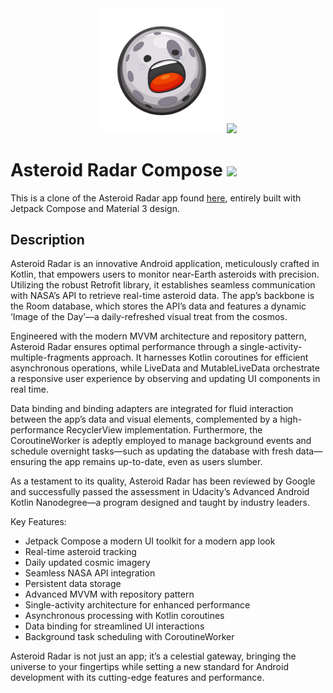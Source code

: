 <div align=center>
<picture> <img width="200" src=https://github.com/Hossam-Sayed/asteroid-radar/blob/main/app/src/main/res/drawable-v24/ic_asteroid.png /> </picture> <picture> <img width="50" src=https://github.com/Hossam-Sayed/asteroid-radar-compose/assets/83096913/236b7407-dae8-4d8d-8cf7-06ff8651898c /> </picture>
</div>

# Asteroid Radar Compose <img width="36" src=https://github.com/Hossam-Sayed/asteroid-radar/assets/83096913/744c650b-9614-462f-a579-7562314e5019 />
This is a clone of the Asteroid Radar app found [here](https://github.com/Hossam-Sayed/asteroid-radar), entirely built with Jetpack Compose and Material 3 design.

## Description

Asteroid Radar is an innovative Android application, meticulously crafted in Kotlin, that empowers users to monitor near-Earth asteroids with precision. Utilizing the robust Retrofit library, it establishes seamless communication with NASA’s API to retrieve real-time asteroid data. The app’s backbone is the Room database, which stores the API’s data and features a dynamic ‘Image of the Day’—a daily-refreshed visual treat from the cosmos.

Engineered with the modern MVVM architecture and repository pattern, Asteroid Radar ensures optimal performance through a single-activity-multiple-fragments approach. It harnesses Kotlin coroutines for efficient asynchronous operations, while LiveData and MutableLiveData orchestrate a responsive user experience by observing and updating UI components in real time.

Data binding and binding adapters are integrated for fluid interaction between the app’s data and visual elements, complemented by a high-performance RecyclerView implementation. Furthermore, the CoroutineWorker is adeptly employed to manage background events and schedule overnight tasks—such as updating the database with fresh data—ensuring the app remains up-to-date, even as users slumber.

As a testament to its quality, Asteroid Radar has been reviewed by Google and successfully passed the assessment in Udacity’s Advanced Android Kotlin Nanodegree—a program designed and taught by industry leaders.

Key Features:

- Jetpack Compose a modern UI toolkit for a modern app look
- Real-time asteroid tracking
- Daily updated cosmic imagery
- Seamless NASA API integration
- Persistent data storage
- Advanced MVVM with repository pattern
- Single-activity architecture for enhanced performance
- Asynchronous processing with Kotlin coroutines
- Data binding for streamlined UI interactions
- Background task scheduling with CoroutineWorker

Asteroid Radar is not just an app; it’s a celestial gateway, bringing the universe to your fingertips while setting a new standard for Android development with its cutting-edge features and performance.
